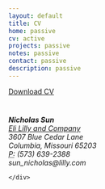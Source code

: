 ```yaml
---
layout: default
title: CV
home: passive
cv: active
projects: passive
notes: passive
contact: passive
description: passive
---
```

<div class="cv">
		<a href="/file/Resume_042921.pdf" class="btn btn-default pull-right" title="Download CV as PDF">Download CV</a>
					<h1></h1>
					<address>
					<strong>Nicholas Sun</strong><br>
					<a href="https://www.lilly.com/">Eli Lilly and Company</a><br>
					3607 Blue Cedar Lane<br>
					Columbia, Missouri 65203<br>
					<abbr title="phone">P:</abbr> (573) 639-2388<br>
					<span class="obfuscate">sun_nicholas@lilly.com</span>
					</address>

	</div>

